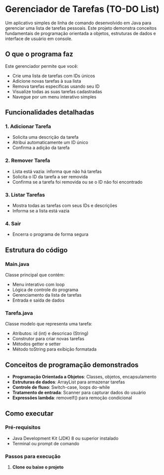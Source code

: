 # Gerenciador de Tarefas (TO-DO List)

Um aplicativo simples de linha de comando desenvolvido em Java para gerenciar uma lista de tarefas pessoais. Este projeto demonstra conceitos fundamentais de programação orientada a objetos, estruturas de dados e interface de usuário em console.

## O que o programa faz

Este gerenciador permite que você:
- Crie uma lista de tarefas com IDs únicos
- Adicione novas tarefas à sua lista
- Remova tarefas específicas usando seu ID
- Visualize todas as suas tarefas cadastradas
- Navegue por um menu interativo simples

## Funcionalidades detalhadas

### 1. Adicionar Tarefa
- Solicita uma descrição da tarefa
- Atribui automaticamente um ID único
- Confirma a adição da tarefa

### 2. Remover Tarefa
- Lista está vazia: informa que não há tarefas
- Solicita o ID da tarefa a ser removida
- Confirma se a tarefa foi removida ou se o ID não foi encontrado

### 3. Listar Tarefas
- Mostra todas as tarefas com seus IDs e descrições
- Informa se a lista está vazia

### 4. Sair
- Encerra o programa de forma segura

## Estrutura do código

### Main.java
Classe principal que contém:
- Menu interativo com loop
- Lógica de controle do programa
- Gerenciamento da lista de tarefas
- Entrada e saída de dados

### Tarefa.java
Classe modelo que representa uma tarefa:
- Atributos: id (int) e descricao (String)
- Construtor para criar novas tarefas
- Métodos getter e setter
- Método toString para exibição formatada

## Conceitos de programação demonstrados

- **Programação Orientada a Objetos**: Classes, objetos, encapsulamento
- **Estruturas de dados**: ArrayList para armazenar tarefas
- **Controle de fluxo**: Switch-case, loops do-while
- **Tratamento de entrada**: Scanner para capturar dados do usuário
- **Expressões lambda**: removeIf() para remoção condicional

## Como executar

### Pré-requisitos
- Java Development Kit (JDK) 8 ou superior instalado
- Terminal ou prompt de comando

### Passos para execução

1. **Clone ou baixe o projeto**
